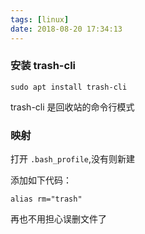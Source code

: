 ```yaml
---
tags: [linux]
date: 2018-08-20 17:34:13
---
```


### 安装 trash-cli

`sudo apt install trash-cli`

trash-cli 是回收站的命令行模式

### 映射

打开 `.bash_profile`,没有则新建

添加如下代码：

`alias rm="trash"`

再也不用担心误删文件了

